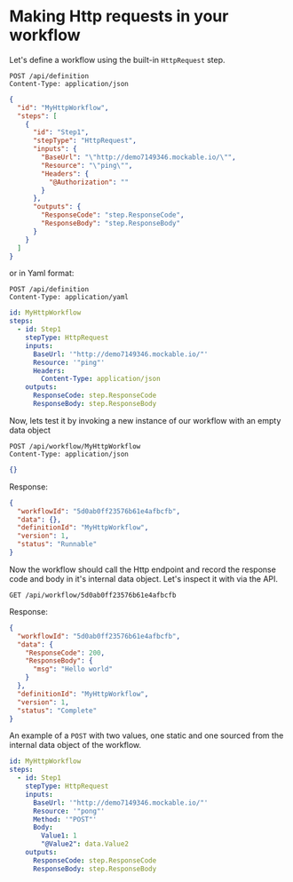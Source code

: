 # Making Http requests in your workflow

Let's define a workflow using the built-in `HttpRequest` step.

```http
POST /api/definition
Content-Type: application/json
```

```json
{
  "id": "MyHttpWorkflow",
  "steps": [
    {
      "id": "Step1",
      "stepType": "HttpRequest",
      "inputs": {
        "BaseUrl": "\"http://demo7149346.mockable.io/\"",
        "Resource": "\"ping\"",
        "Headers": {
          "@Authorization": ""
        }
      },
      "outputs": {
        "ResponseCode": "step.ResponseCode",
        "ResponseBody": "step.ResponseBody"
      }
    }
  ]
}
```

or in Yaml format:

```http
POST /api/definition
Content-Type: application/yaml
```

```yaml
id: MyHttpWorkflow
steps:
  - id: Step1
    stepType: HttpRequest
    inputs:
      BaseUrl: '"http://demo7149346.mockable.io/"'
      Resource: '"ping"'
      Headers:
        Content-Type: application/json
    outputs:
      ResponseCode: step.ResponseCode
      ResponseBody: step.ResponseBody
```

Now, lets test it by invoking a new instance of our workflow with an empty data object

```
POST /api/workflow/MyHttpWorkflow
Content-Type: application/json
```

```json
{}
```

Response:

```json
{
  "workflowId": "5d0ab0ff23576b61e4afbcfb",
  "data": {},
  "definitionId": "MyHttpWorkflow",
  "version": 1,
  "status": "Runnable"
}
```

Now the workflow should call the Http endpoint and record the response code and body in it's internal data object. Let's inspect it with via the API.

```
GET /api/workflow/5d0ab0ff23576b61e4afbcfb
```

Response:

```json
{
  "workflowId": "5d0ab0ff23576b61e4afbcfb",
  "data": {
    "ResponseCode": 200,
    "ResponseBody": {
      "msg": "Hello world"
    }
  },
  "definitionId": "MyHttpWorkflow",
  "version": 1,
  "status": "Complete"
}
```

An example of a `POST` with two values, one static and one sourced from the internal data object of the workflow.

```yaml
id: MyHttpWorkflow
steps:
  - id: Step1
    stepType: HttpRequest
    inputs:
      BaseUrl: '"http://demo7149346.mockable.io/"'
      Resource: '"pong"'
      Method: '"POST"'
      Body:
        Value1: 1
        "@Value2": data.Value2
    outputs:
      ResponseCode: step.ResponseCode
      ResponseBody: step.ResponseBody
```
